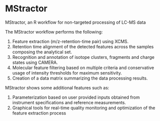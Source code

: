 # MStractor
MStractor, an R workflow for non-targeted processing of LC-MS data

The MStractor workflow performs the following:
1.	Feature extraction (m/z-retention-time pair) using XCMS.
2.	Retention time alignment of the detected features across the samples composing the analytical set.
3.	Recognition and annotation of isotope clusters, fragments and charge states using CAMERA.
4.	Molecular feature filtering based on multiple criteria and conservative usage of intensity thresholds for maximum sensitivity.
5.	Creation of a data matrix summarizing the data processing results.

MStractor shows some additional features such as: 
1.	Parameterization based on user provided inputs obtained from instrument specifications and reference measurements.
2.	Graphical tools for real-time quality monitoring and optimization of the feature extraction process
